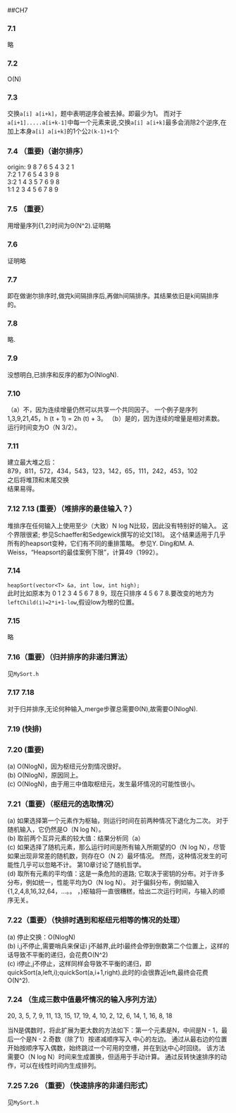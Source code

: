 ##CH7  
### 7.1  
略   
### 7.2
O(N)
### 7.3 
交换```a[i] a[i+k]```，题中表明逆序会被去掉。即最少为1。
而对于```a[i+1].....a[i+k-1]```中每一个元素来说,交换```a[i] a[i+k]```最多会消除2个逆序,在加上本身```a[i] a[i+k]```的1个公```2(k-1)+1```个   
### 7.4 （重要)（谢尔排序）
origin:  9 8 7 6 5 4 3 2 1   
	7:2 1 7 6 5 4 3 9 8   
	3:2 1 4 3 5 7 6 9 8  
	1:1 2 3 4 5 6 7 8 9   

### 7.5 （重要）
用增量序列{1,2}时间为Θ(N^2).证明略  

### 7.6 
证明略 

### 7.7 
即在做谢尔排序时,做完k间隔排序后,再做h间隔排序。其结果依旧是k间隔排序的。  

### 7.8 
略.

### 7.9  
没想明白,已排序和反序的都为O(NlogN).

### 7.10 
（a）不，因为连续增量仍然可以共享一个共同因子。 一个例子是序列1,3,9,21,45，h (t + 1) = 2h (t) + 3。
（b）是的，因为连续的增量是相对素数。 运行时间变为O（N 3/2）。   

### 7.11 
建立最大堆之后：  
879，811，572，434，543，123，142，65，111，242，453，102   
之后将堆顶和末尾交换   
结果易得。   

### 7.12 7.13  (重要）（堆排序的最佳输入？）
堆排序在任何输入上使用至少（大致）N log N比较，因此没有特别好的输入。 这个界限很紧; 参见Schaeffer和Sedgewick撰写的论文[18]。 这个结果适用于几乎所有的heapsort变种，它们有不同的重排策略。 参见Y. Ding和M. A. Weiss，“Heapsort的最佳案例下限”，计算49（1992）。

### 7.14  
```heapSort(vector<T> &a, int low, int high);```  
此时比如原本为 0 1 2 3 4 5 6 7 8 9，现在只排序 4 5 6 7 8.要改变的地方为```leftChild(i)=2*i+1-low```,假设low为根的位置。   

### 7.15
略   

### 7.16（重要）（归并排序的非递归算法）  
见```MySort.h``` 

### 7.17 7.18  
对于归并排序,无论何种输入,merge步骤总需要Θ(N),故需要O(NlogN).

### 7.19 (快排)

### 7.20 (重要)
(a) O(NlogN)，因为枢纽元分割情况很好。    
(b) O(NlogN)，原因同上。    
(c) O(NlogN)，由于用三中值取枢纽元，发生最坏情况的可能性很小。

### 7.21（重要）（枢纽元的选取情况）
(a) 如果选择第一个元素作为枢轴，则运行时间在前两种情况下退化为二次。 对于随机输入，它仍然是O（N log N）。   
(b) 取前两个互异元素的较大值：结果分析同（a）    
(c) 如果选择了随机元素，那么运行时间是所有输入所期望的O（N log N），尽管如果出现非常差的随机数，则存在O（N 2）最坏情况。 然而，这种情况发生的可能性几乎可以忽略不计。 第10章讨论了随机哲学。   
(d) 取所有元素的平均值：这是一条危险的道路; 它取决于密钥的分布。对于许多分布，例如统一，性能平均为O（N log N）。 对于偏斜分布，例如输入{1,2,4,8,16,32,64，...。。 ，}枢轴将一直很糟糕，给出二次运行时间，与输入的顺序无关。    

### 7.22（重要）（快排时遇到和枢纽元相等的情况的处理）
(a) 停止交换：O(NlogN)  
(b) i,j不停止,需要哨兵来保证i j不越界,此时i最终会停到倒数第二个位置上，这样的话导致不平衡的递归，会花费O(N^2)  
(c) i停止,j不停止，这样同样会导致不平衡的递归，即quickSort(a,left,i);quickSort(a,i+1,right).此时的i会很靠近left,最终会花费O(N^2).  

### 7.24 （生成三数中值最坏情况的输入序列方法）
20, 3, 5, 7, 9, 11, 13, 15, 17, 19, 4, 10, 2, 12, 6, 14, 1, 16, 8, 18   

当N是偶数时，将此扩展为更大数的方法如下：第一个元素是N，中间是N - 1，最后一个是N - 2.奇数（除了1）按递减顺序写入 中心的左边。 通过从最右边的位置开始按顺序写入偶数，始终跳过一个可用的空槽，并在到达中心时回绕。 该方法需要O（N log N）时间来生成置换，但适用于手动计算。 通过反转快速排序的动作，可以在线性时间内生成排列。

### 7.25 7.26 （重要）（快速排序的非递归形式）
见```MySort.h```